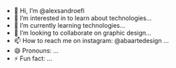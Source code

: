 - 👋 Hi, I’m @alexsandroefi
- 👀 I’m interested in to learn about technologies...
- 🌱 I’m currently learning technologies...
- 💞️ I’m looking to collaborate on graphic design...
- 📫 How to reach me on instagram: @abaartedesign ...
- 😄 Pronouns: ...
- ⚡ Fun fact: ...

<!---
alexsandroefi/alexsandroefi is a ✨ special ✨ repository because its `README.md` (this file) appears on your GitHub profile.
You can click the Preview link to take a look at your changes.
--->
